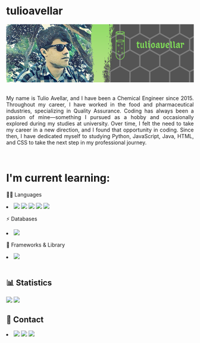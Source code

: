 # tulioavellar
 
<div style="text-align: center;">
    <img src="profilebanner.png">
</div> 
<br>
<p style="text-align: justify;">My name is Tulio Avellar, and I have been a Chemical Engineer since 2015. Throughout my career, I have worked in the food and pharmaceutical industries, specializing in Quality Assurance. Coding has always been a passion of mine—something I pursued as a hobby and occasionally explored during my studies at university. Over time, I felt the need to take my career in a new direction, and I found that opportunity in coding. Since then, I have dedicated myself to studying Python, JavaScript, Java, HTML, and CSS to take the next step in my professional journey.</p>
<br>
<h1>I'm current learning:</h1>
    <p>👩‍💻 Languages</p>
    <li>
         <img src="https://img.shields.io/badge/CSS3-563D7C?style=for-the-badge&logo=css&logoColor=white">
         <img src="https://img.shields.io/badge/HTML5-E34F26?style=for-the-badge&logo=html5&logoColor=white">
         <img src="https://img.shields.io/badge/Java-008000?style=for-the-badge&logo=openjdk&logoColor=white">
         <img src="https://img.shields.io/badge/JavaScript-323330?style=for-the-badge&logo=javascript&logoColor=F7DF1E">
         <img src="https://img.shields.io/badge/Python-3572A5?style=for-the-badge&logo=python&logoColor=F7DF1E">
    </li>
    <p></p>
    <p>⚡ Databases</p>
    <li>
         <img src="https://img.shields.io/badge/Postgresql-316192?style=for-the-badge&logo=postgresql&logoColor=FFFFFF">
    </li>
    <p></p>
    <p>🚀 Frameworks & Library</p>
    <li>
         <img src="https://img.shields.io/badge/React-FAF9F6?style=for-the-badge&logo=react&logoColor=3572A5">
    </li>
<br>
<h2>📊 Statistics</h2>
    <img src="https://www.codewars.com/users/tulioavellar/badges/large">
    <img src="https://github-readme-stats.vercel.app/api/top-langs/?username=tulioavellar&layout=compact">
<br>
<h2>📱 Contact</h2>
    <li>
        <a href="https://www.linkedin.com/in/tulioavellar/" target="_blank"><img src="https://img.shields.io/badge/LinkedIn-3572A5?style=for-the-badge&logo=linkedin&logoColor=white"></a>
        <a href="mailto:tuliorafaelga@hotmail.com" target="_blank"><img src="https://img.shields.io/badge/Hotmail-3572A5?style=for-the-badge&logo=mailbox.org&logoColor=white"></a>
        <a href="https://www.codewars.com/users/tulioavellar" target="_blank"><img src="https://img.shields.io/badge/Codewars-E34F26?style=for-the-badge&logo=Codewars&logoColor=white"></a>
    </li>
